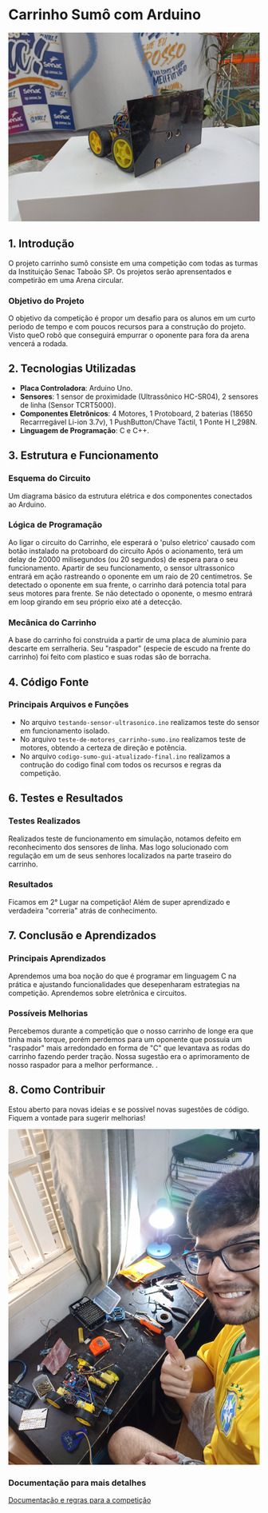 # Carrinho Sumô com Arduino
![Carrinho Sumô](/IMG_20240913_164856.jpg)

## 1. Introdução
O projeto carrinho sumô consiste em uma competição com todas as turmas da Instituição Senac Taboão SP. Os projetos serão aprensentados e competirão em uma Arena circular.

### Objetivo do Projeto
O objetivo da competição é propor um desafio para os alunos em um curto periodo de tempo e com poucos recursos para a construção do projeto. Visto queO robô que conseguirá empurrar o oponente para fora da arena vencerá a rodada.

## 2. Tecnologias Utilizadas
- **Placa Controladora**: Arduino  Uno.
- **Sensores**: 1 sensor de proximidade (Ultrassônico HC-SR04), 2 sensores de linha (Sensor TCRT5000).
- **Componentes Eletrônicos**: 4 Motores, 1 Protoboard, 2 baterias (18650 Recarrregável Li-ion 3.7v), 1 PushButton/Chave Táctil, 1 Ponte H l_298N.
- **Linguagem de Programação**: C e C++.

## 3. Estrutura e Funcionamento
### Esquema do Circuito
Um diagrama básico da estrutura elétrica e dos componentes conectados ao Arduino.

### Lógica de Programação
Ao ligar o circuito do Carrinho, ele esperará o 'pulso eletrico' causado com botão instalado na protoboard do circuito Após o acionamento, terá um delay de 20000 milisegundos (ou 20 segundos) de espera para o seu funcionamento. Apartir de seu funcionamento, o sensor ultrassonico entrará em ação rastreando o oponente em um raio de 20 centimetros. Se detectado o oponente em sua frente, o carrinho dará potencia total para seus motores para frente. Se não detectado o oponente, o mesmo entrará em loop girando em seu próprio eixo até a detecção.

### Mecânica do Carrinho
A base do carrinho foi construida a partir de uma placa de aluminio para descarte em serralheria. Seu "raspador" (especie de  escudo na frente do carrinho) foi feito com plastico e suas rodas são de borracha.
## 4. Código Fonte
### Principais Arquivos e Funções


- No arquivo `testando-sensor-ultrasonico.ino` realizamos teste do sensor em funcionamento isolado.
- No arquivo `teste-de-motores_carrinho-sumo.ino` realizamos teste de motores, obtendo a certeza de direção e potência.
- No arquivo `codigo-sumo-gui-atualizado-final.ino` realizamos a contrução do codigo final com todos os recursos e regras da competição.

## 6. Testes e Resultados
### Testes Realizados
Realizados teste de funcionamento em simulação, notamos defeito em reconhecimento dos sensores de linha. Mas logo solucionado com regulação em um de seus senhores localizados na parte traseiro do carrinho.

### Resultados
Ficamos em 2° Lugar na competição! Além de super aprendizado e verdadeira "correria" atrás de conhecimento.

## 7. Conclusão e Aprendizados
### Principais Aprendizados
Aprendemos uma boa noção do que é programar em linguagem C na prática e ajustando funcionalidades que desepenharam estrategias na competição. Aprendemos sobre eletrônica e circuitos.

### Possíveis Melhorias
Percebemos durante a competição que o nosso carrinho de longe era que tinha mais torque, porém perdemos para um oponente que possuia um "raspador" mais arredondado en forma de "C" que levantava as rodas do carrinho fazendo perder tração. Nossa sugestão era o aprimoramento de nosso raspador para a melhor performance.
.

## 8. Como Contribuir
Estou aberto para novas ideias e se possivel novas sugestões de código. Fiquem a vontade para sugerir melhorias!

![Carrinho Sumô](/IMG_20240907_153011.jpg)

### Documentação para mais detalhes
[Documentação e regras para a competição](/Guia_de_Regras_e_Dicas_Robatalha_2024.docx)

